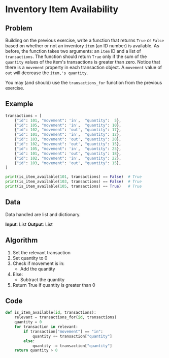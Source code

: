 # Inventory Item Availability
## Problem
Building on the previous exercise, write a function that returns `True` or `False` based on whether or not an inventory `item` (an ID number) is available. As before, the function takes two arguments: an `item` ID and a list of `transactions`. The function should return `True` only if  the sum of the `quantity` values of the item's transactions is greater than zero. Notice that there is a `movement` property in each transaction object. A `movement` value of `out` will decrease the `item,'s quantity`.

You may (and should) use the `transactions_for` function from the previous exercise.

## Example
```python
transactions = [
    {"id": 101, "movement": 'in',  "quantity":  5},
    {"id": 105, "movement": 'in',  "quantity": 10},
    {"id": 102, "movement": 'out', "quantity": 17},
    {"id": 101, "movement": 'in',  "quantity": 12},
    {"id": 103, "movement": 'out', "quantity": 20},
    {"id": 102, "movement": 'out', "quantity": 15},
    {"id": 105, "movement": 'in',  "quantity": 25},
    {"id": 101, "movement": 'out', "quantity": 18},
    {"id": 102, "movement": 'in',  "quantity": 22},
    {"id": 103, "movement": 'out', "quantity": 15},
]

print(is_item_available(101, transactions) == False)  # True
print(is_item_available(103, transactions) == False)  # True
print(is_item_available(105, transactions) == True)   # True
```

## Data
Data handled are list and dictionary.

**Input**: List
**Output**: List

## Algorithm
1. Set the relevant transaction
2. Set quantity to 0
3. Check if movement is in:
    - Add the quantity
4. Else:
    - Subtract the quantity
5. Return True if quantity is greater than 0

## Code
```python
def is_item_available(id, transactions):
    relevant = transactions_for(id, transactions)
    quantity = 0
    for transaction in relevant:
        if transaction["movement"] == "in":
            quantity += transaction["quantity"]
        else:
            quantity -= transaction["quantity"]
    return quantity > 0
```